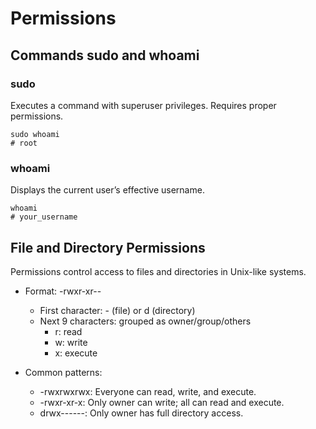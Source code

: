 # Permissions

## Commands sudo and whoami

### sudo
Executes a command with superuser privileges. Requires proper permissions.

    sudo whoami
    # root

### whoami
Displays the current user’s effective username.

    whoami
    # your_username

## File and Directory Permissions

Permissions control access to files and directories in Unix-like systems.

- Format: -rwxr-xr--
    - First character: - (file) or d (directory)
    - Next 9 characters: grouped as owner/group/others
        - r: read
        - w: write
        - x: execute

- Common patterns:
    - -rwxrwxrwx: Everyone can read, write, and execute.
    - -rwxr-xr-x: Only owner can write; all can read and execute.
    - drwx------: Only owner has full directory access.

